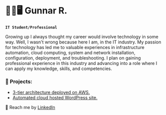 # 👨‍🔧🖥️ Gunnar R.

**`IT Student/Professional`**

Growing up I always thought my career would involve technology in some way. Well, I wasn't wrong because here I am, in the IT industry. My passion for technology has led me to valuable experiences in infrastructure automation, cloud computing, system and network installation, configuration, deployment, and troubleshooting. I plan on gaining professional experience in this industry and advancing into a role where I can apply my knowledge, skills, and competencies.

### 💼 Projects: <br>
- [3-tier architecture deployed on AWS.](https://github.com/GunnarBlu/3-TierArchitectureAWS)
- [Automated cloud hosted WordPress site.](https://github.com/GunnarBlu/AnsibleCloudAutomation)

💬 Reach me by [LinkedIn](https://www.linkedin.com/in/gunnar-r/)
<!--
**GunnarBlu/GunnarBlu** is a ✨ _special_ ✨ repository because its `README.md` (this file) appears on your GitHub profile.

Here are some ideas to get you started:

- 🔭 I’m currently working on ...
- 🌱 I’m currently learning ...
- 👯 I’m looking to collaborate on ...
- 🤔 I’m looking for help with ...
- 💬 Ask me about ...
- 📫 How to reach me: ...
- 😄 Pronouns: ...
- ⚡ Fun fact: ...
-->
